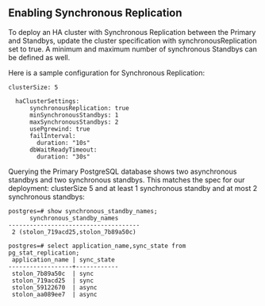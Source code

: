 ## Enabling Synchronous Replication

To deploy an HA cluster with Synchronous Replication between the Primary and Standbys, update the cluster specification with synchronousReplication set to true. A minimum and maximum number of synchronous Standbys can be defined as well.

Here is a sample configuration for Synchronous Replication: 

```
clusterSize: 5
   
  haClusterSettings:
      synchronousReplication: true
      minSynchronousStandbys: 1
      maxSynchronousStandbys: 2
      usePgrewind: true
      failInterval:
        duration: "10s"
      dbWaitReadyTimeout:
        duration: "30s"
```

Querying the Primary PostgreSQL database shows two asynchronous standbys and two synchronous standbys. This matches the spec for our deployment: clusterSize 5 and at least 1 synchronous standby and at most 2 synchronous standbys:

```
postgres=# show synchronous_standby_names;
      synchronous_standby_names      
-------------------------------------
 2 (stolon_719acd25,stolon_7b89a50c)

postgres=# select application_name,sync_state from pg_stat_replication;
 application_name | sync_state
------------------+------------
 stolon_7b89a50c  | sync
 stolon_719acd25  | sync
 stolon_59122670  | async
 stolon_aa089ee7  | async
```